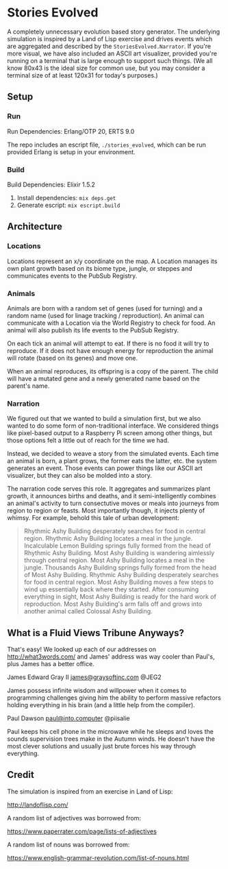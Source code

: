 # Stories Evolved

A completely unnecessary evolution based story generator. The underlying simulation is inspired by a Land of Lisp exercise and drives events which are aggregated and described by the `StoriesEvolved.Narrator`. If you're more visual, we have also included an ASCII art visualizer, provided you're running on a terminal that is large enough to support such things. (We all know 80x43 is the ideal size for common use, but you may consider a terminal size of at least 120x31 for today's purposes.)

## Setup

### Run

Run Dependencies: Erlang/OTP 20, ERTS 9.0

The repo includes an escript file, `./stories_evolved`, which can be run provided Erlang is setup in your environment.

### Build

Build Dependencies: Elixir 1.5.2

1. Install dependencies: `mix deps.get`
2. Generate escript: `mix escript.build`

## Architecture

### Locations

Locations represent an x/y coordinate on the map. A Location manages its own plant growth based on its biome type, jungle, or steppes and communicates events to the PubSub Registry.

### Animals

Animals are born with a random set of genes (used for turning) and a random name (used for linage tracking / reproduction). An animal can communicate with a Location via the World Registry to check for food. An animal will also publish its life events to the PubSub Registry.

On each tick an animal will attempt to eat. If there is no food it will try to reproduce. If it does not have enough energy for reproduction the animal will rotate (based on its genes) and move one.

When an animal reproduces, its offspring is a copy of the parent. The child will have a mutated gene and a newly generated name based on the parent's name.

### Narration

We figured out that we wanted to build a simulation first, but we also wanted to do some form of non-traditional interface.  We considered things like pixel-based output to a Raspberry Pi screen among other things, but those options felt a little out of reach for the time we had.

Instead, we decided to weave a story from the simulated events.  Each time an animal is born, a plant grows, the former eats the latter, etc. the system generates an event.  Those events can power things like our ASCII art visualizer, but they can also be molded into a story.

The narration code serves this role.  It aggregates and summarizes plant growth, it announces births and deaths, and it semi-intelligently combines an animal's activity to turn consectutive moves or meals into journeys from region to region or feasts.  Most importantly though, it injects plenty of whimsy.  For example, behold this tale of urban development:

> Rhythmic Ashy Building desperately searches for food in central region.
> Rhythmic Ashy Building locates a meal in the jungle.
> Incalculable Lemon Building springs fully formed from the head of 
> Rhythmic Ashy Building.
> Most Ashy Building is wandering aimlessly through central region.
> Most Ashy Building locates a meal in the jungle.
> Thousands Ashy Building springs fully formed from the head of 
> Most Ashy Building.
> Rhythmic Ashy Building desperately searches for food in central region.
> Most Ashy Building moves a few steps to wind up essentially back where 
> they started.
> After consuming everything in sight, Most Ashy Building is ready for 
> the hard work of reproduction.
> Most Ashy Building's arm falls off and grows into another animal called 
> Colossal Ashy Building.

## What is a Fluid Views Tribune Anyways?

That's easy! We looked up each of our addresses on http://what3words.com/ and James' address was way cooler than Paul's, plus James has a better office.

James Edward Gray II james@graysoftinc.com @JEG2

James possess infinite wisdom and willpower when it comes to programming challenges giving him the ability to perform massive refactors holding everything in his brain (and a little help from the compiler).


Paul Dawson paul@into.computer @piisalie

Paul keeps his cell phone in the microwave while he sleeps and loves the sounds supervision trees make in the Autumn winds. He doesn't have the most clever solutions and usually just brute forces his way through everything.

## Credit

The simulation is inspired from an exercise in Land of Lisp:

http://landoflisp.com/

A random list of adjectives was borrowed from:

https://www.paperrater.com/page/lists-of-adjectives

A random list of nouns was borrowed from:

https://www.english-grammar-revolution.com/list-of-nouns.html
